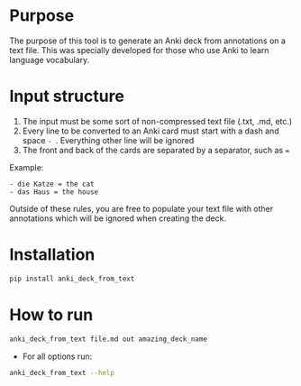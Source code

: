 # Purpose
The purpose of this tool is to generate an Anki deck from annotations on a text file.
This was specially developed for those who use Anki to learn language vocabulary. 

# Input structure
1. The input must be some sort of non-compressed text file (.txt, .md, etc.)
2. Every line to be converted to an Anki card must start with a dash and space `- `. Everything other line will be ignored
3. The front and back of the cards are separated by a separator, such as ` = `

Example: 
```
- die Katze = the cat
- das Haus = the house
```

Outside of these rules, you are free to populate your text file with other annotations which will be ignored when creating the deck.

# Installation

```bash
pip install anki_deck_from_text
```

# How to run

```bash
anki_deck_from_text file.md out amazing_deck_name
```

- For all options run:
```bash
anki_deck_from_text --help
```
